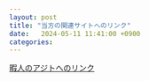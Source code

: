 ```yaml
---
layout: post
title: "当方の関連サイトへのリンク"
date:   2024-05-11 11:41:00 +0900
categories:
---
```


[暇人のアジトへのリンク](https://s-all11.github.io/profile/)  
